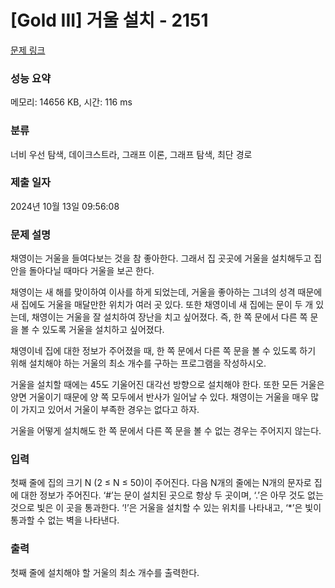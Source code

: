 # [Gold III] 거울 설치 - 2151 

[문제 링크](https://www.acmicpc.net/problem/2151) 

### 성능 요약

메모리: 14656 KB, 시간: 116 ms

### 분류

너비 우선 탐색, 데이크스트라, 그래프 이론, 그래프 탐색, 최단 경로

### 제출 일자

2024년 10월 13일 09:56:08

### 문제 설명

<p>채영이는 거울을 들여다보는 것을 참 좋아한다. 그래서 집 곳곳에 거울을 설치해두고 집 안을 돌아다닐 때마다 거울을 보곤 한다.</p>

<p>채영이는 새 해를 맞이하여 이사를 하게 되었는데, 거울을 좋아하는 그녀의 성격 때문에 새 집에도 거울을 매달만한 위치가 여러 곳 있다. 또한 채영이네 새 집에는 문이 두 개 있는데, 채영이는 거울을 잘 설치하여 장난을 치고 싶어졌다. 즉, 한 쪽 문에서 다른 쪽 문을 볼 수 있도록 거울을 설치하고 싶어졌다.</p>

<p>채영이네 집에 대한 정보가 주어졌을 때, 한 쪽 문에서 다른 쪽 문을 볼 수 있도록 하기 위해 설치해야 하는 거울의 최소 개수를 구하는 프로그램을 작성하시오.</p>

<p>거울을 설치할 때에는 45도 기울어진 대각선 방향으로 설치해야 한다. 또한 모든 거울은 양면 거울이기 때문에 양 쪽 모두에서 반사가 일어날 수 있다. 채영이는 거울을 매우 많이 가지고 있어서 거울이 부족한 경우는 없다고 하자.</p>

<p>거울을 어떻게 설치해도 한 쪽 문에서 다른 쪽 문을 볼 수 없는 경우는 주어지지 않는다.</p>

### 입력 

 <p>첫째 줄에 집의 크기 N (2 ≤ N ≤ 50)이 주어진다. 다음 N개의 줄에는 N개의 문자로 집에 대한 정보가 주어진다. ‘#’는 문이 설치된 곳으로 항상 두 곳이며, ‘.’은 아무 것도 없는 것으로 빛은 이 곳을 통과한다. ‘!’은 거울을 설치할 수 있는 위치를 나타내고, ‘*’은 빛이 통과할 수 없는 벽을 나타낸다.</p>

### 출력 

 <p>첫째 줄에 설치해야 할 거울의 최소 개수를 출력한다.</p>

